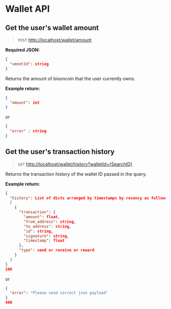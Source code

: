 # Wallet API

## Get the user's wallet amount

> `POST` <http://localhost/wallet/amount>

**Required JSON:**

```json 
{
  "umnetId": string
}
```
Returns the amount of bisoncoin that the user currently owns.

**Example return:**

```json
{
  "amount": int
}
```

or

```json
{
  "error" : string
}
```

## Get the user's transaction history

> `GET` <http://localhost/wallet/history?walletId={SearchID}>

Returns the transaction history of the wallet ID passed in the query.


**Example return:**

```json
{
  "history": List of dicts arranged by timestamps by recency as follows 
  [
    {
      "transaction": {
        "amount": float,
        "from_address": string,
        "to_address": string,
        "id": string,
        "signature": string,
        "timestamp": float
      }, 
      "type": send or receive or reward
    }
  ]
}
200
```

or

```json
{
  "error": "Please send correct json payload"
}
400
```
